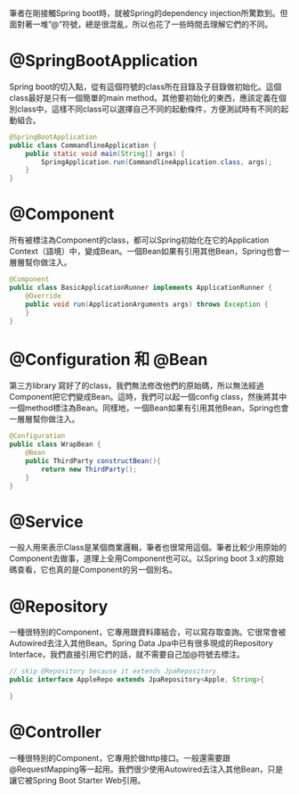 筆者在剛接觸Spring boot時，就被Spring的dependency injection所驚歎到。但面對著一堆”@”符號，總是很混亂，所以也花了一些時間去理解它們的不同。

# @SpringBootApplication
Spring boot的切入點，從有這個符號的class所在目錄及子目錄做初始化。這個class最好是只有一個簡單的main method。其他要初始化的東西，應該定義在個別class中，這樣不同class可以選擇自己不同的起動條件，方便測試時有不同的起動組合。
```java
@SpringBootApplication
public class CommandlineApplication {
	public static void main(String[] args) {
		SpringApplication.run(CommandlineApplication.class, args);
	}
}
```

# @Component
所有被標注為Component的class，都可以Spring初始化在它的Application Context（語境）中，變成Bean。一個Bean如果有引用其他Bean，Spring也會一層層幫你做注入。
```java
@Component
public class BasicApplicationRunner implements ApplicationRunner {
    @Override
	public void run(ApplicationArguments args) throws Exception {
    }
}
```

# @Configuration 和 @Bean
第三方library 寫好了的class，我們無法修改他們的原始碼，所以無法經過Component把它們變成Bean。這時，我們可以起一個config class，然後將其中一個method標注為Bean。同樣地，一個Bean如果有引用其他Bean，Spring也會一層層幫你做注入。

```java
@Configuration
public class WrapBean {
	@Bean
	public ThirdParty constructBean(){
		return new ThirdParty();
	}
}
```

# @Service
一般人用來表示Class是某個商業邏輯，筆者也很常用這個。筆者比較少用原始的Component去做事，道理上全用Component也可以。以Spring boot 3.x的原始碼查看，它也真的是Component的另一個別名。

# @Repository
一種很特別的Component，它專用跟資料庫結合，可以寫存取查詢。它很常會被Autowired去注入其他Bean。Spring Data Jpa中已有很多現成的Repository Interface，我們直接引用它們的話，就不需要自己加@符號去標注。
```java
// skip @Repository because it extends JpaRepository
public interface AppleRepo extends JpaRepository<Apple, String>{
    
}
```

# @Controller
一種很特別的Component，它專用於做http接口。一般還需要跟@RequestMapping等一起用。我們很少使用Autowired去注入其他Bean，只是讓它被Spring Boot Starter Web引用。